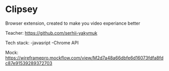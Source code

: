 # Clipsey
Browser extension, created to make you video experiance better

Teacher: https://github.com/serhii-yakymuk

Tech stack:
  -javasript
  -Chrome API
  
Mock: https://wireframepro.mockflow.com/view/M2d7a48a66dbfe6d16073fdfa8fdc87e91539289372703
 

